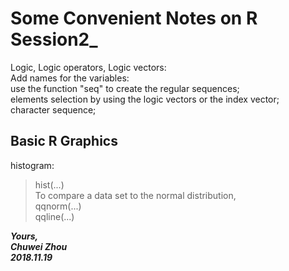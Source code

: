 # Some Convenient Notes on R Session2_
Logic, Logic operators, Logic vectors:              
Add names for the variables:              
use the function "seq" to create the regular sequences;         
elements selection by using the logic vectors or the index vector;              
character sequence;           
## Basic R Graphics          
histogram:               
>hist(...)               
To compare a data set to the normal distribution,          
>qqnorm(...)       
>qqline(...)             




                    
**_Yours,_**                         
**_Chuwei Zhou_**                 
**_2018.11.19_**                     
 

